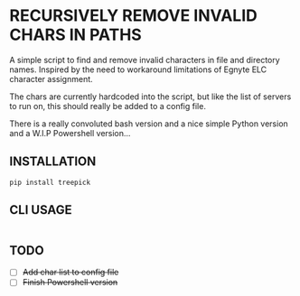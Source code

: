 # RECURSIVELY REMOVE INVALID CHARS IN PATHS

A simple script to find and remove invalid characters in file and directory
names. Inspired by the need to workaround limitations of Egnyte ELC character
assignment.

The chars are currently hardcoded into the script, but like the list of servers
to run on, this should really be added to a config file.

There is a really convoluted bash version and a nice simple Python version and a
W.I.P Powershell version...

## INSTALLATION

`pip install treepick`

## CLI USAGE

```
```

## TODO

- [ ] ~~Add char list to config file~~
- [ ] ~~Finish Powershell version~~

